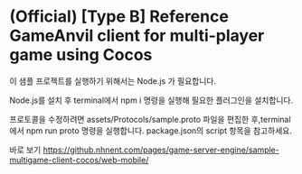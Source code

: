 # (Official) [Type B] Reference GameAnvil client for multi-player game using Cocos


이 샘플 프로젝트를 실행하기 위해서는 Node.js 가 필요합니다.

Node.js를 설치 후 terminal에서 npm i  명령을 실행해 필요한 플러그인을 설치합니다.


프로토콜을 수정하려면 assets/Protocols/sample.proto 파일을 편집한 후,terminal에서 npm run proto 명령을 실행합니다. package.json의 script 항목을 참고하세요.


바로 보기
https://github.nhnent.com/pages/game-server-engine/sample-multigame-client-cocos/web-mobile/
